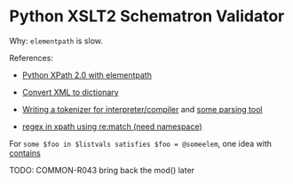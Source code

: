 # Python XSLT2 Schematron Validator

Why: `elementpath` is slow.

References:

- [Python XPath 2.0 with elementpath](https://medium.com/@eric.websmith/python-xpath-2-0-with-elementpath-b31176e1fe4f)
- [Convert XML to dictionary](https://gist.github.com/jacobian/795571)
- [Writing a tokenizer for interpreter/compiler](https://docs.python.org/3/library/re.html#writing-a-tokenizer) and
  [some parsing tool](https://pyparsing-docs.readthedocs.io/en/latest/pyparsing.html)

- [regex in xpath using re:match (need namespace)](https://stackoverflow.com/a/2756994/17859248)

For `some $foo in $listvals satisfies $foo = @someelem`, one idea with [contains](https://stackoverflow.com/a/3025957/17859248)

TODO: COMMON-R043 bring back the mod() later
